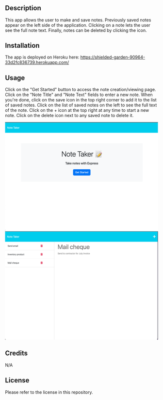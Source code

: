 # <Note-Taker>

## Description

This app allows the user to make and save notes. Previously saved notes appear on the left side of the application. Clicking on a note lets the user see the full note text. Finally, notes can be deleted by clicking the icon.

## Installation

The app is deployed on Heroku here: https://shielded-garden-90964-33d2fc836739.herokuapp.com/

## Usage

Click on the "Get Started" button to access the note creation/viewing page.
Click on the "Note Title" and "Note Text" fields to enter a new note. When you're done, click on the save icon in the top right corner to add it to the list of saved notes.
Click on the list of saved notes on the left to see the full text of the note.
Click on the + icon at the top right at any time to start a new note.
Click on the delete icon next to any saved note to delete it.

![Landing page](screenshots/note_taker_screenshot_1.png)
![Notes page](screenshots/note_taker_screenshot_2.png)

## Credits

N/A

## License

Please refer to the license in this repository.

